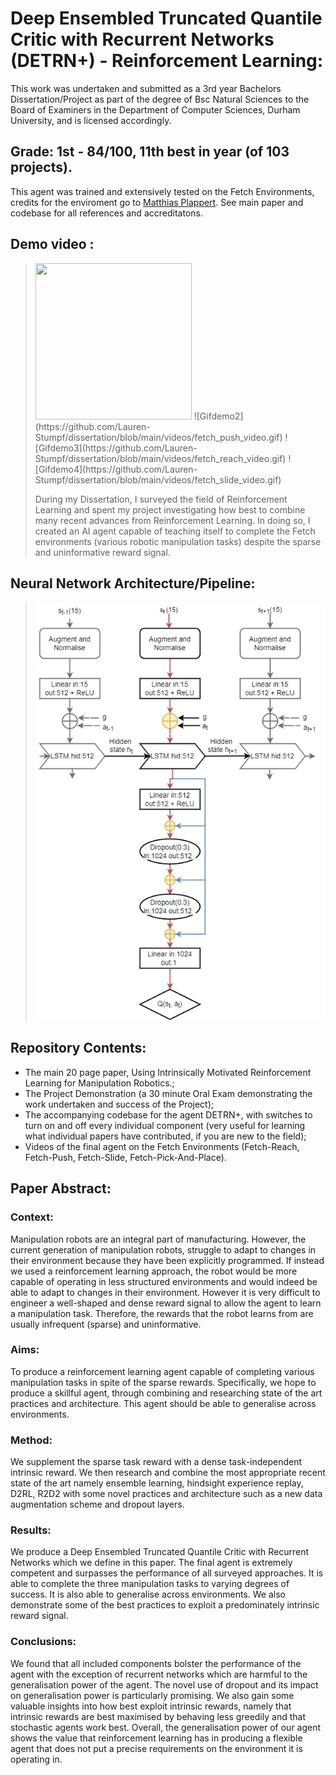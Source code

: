# Deep Ensembled Truncated Quantile Critic with Recurrent Networks (DETRN+) - Reinforcement Learning:

This work was undertaken and submitted as a 3rd year Bachelors Dissertation/Project as part of the degree of Bsc Natural Sciences to the Board of Examiners in the Department of Computer Sciences, Durham University, and is licensed accordingly. 
## Grade: 1st - 84/100, 11th best in year (of 103 projects).

This agent was trained and extensively tested on the Fetch Environments, credits for the enviroment go to [Matthias Plappert](https://github.com/matthiasplappert). See main paper and codebase for all references and accreditatons.

## Demo video :
  > <img src="https://github.com/Lauren-Stumpf/dissertation/blob/main/videos/fetch_pick_and_place_video.gif" width="250" height="250"/>
  > ![Gifdemo2](https://github.com/Lauren-Stumpf/dissertation/blob/main/videos/fetch_push_video.gif)
  > ![Gifdemo3](https://github.com/Lauren-Stumpf/dissertation/blob/main/videos/fetch_reach_video.gif)
  > ![Gifdemo4](https://github.com/Lauren-Stumpf/dissertation/blob/main/videos/fetch_slide_video.gif)
  > 
  > During my Dissertation, I surveyed the field of Reinforcement Learning and spent my project investigating how best to combine many recent advances from Reinforcement Learning. In doing so, I created an AI agent capable of teaching itself to complete the Fetch environments (various robotic manipulation tasks) despite the sparse and uninformative reward signal. 
  > 

## Neural Network Architecture/Pipeline:
> ![image](https://github.com/Lauren-Stumpf/dissertation/blob/main/photos/neural_net_arch.png)



## Repository Contents:
* The main 20 page paper, Using Intrinsically Motivated Reinforcement Learning for Manipulation Robotics.;
* The Project Demonstration (a 30 minute Oral Exam demonstrating the work undertaken and success of the Project);
* The accompanying codebase for the agent DETRN+, with switches to turn on and off every individual component (very useful for learning what individual papers have contributed, if you are new to the field);
* Videos of the final agent on the Fetch Environments (Fetch-Reach, Fetch-Push, Fetch-Slide, Fetch-Pick-And-Place).


## Paper Abstract:
### Context:
Manipulation robots are an integral part of manufacturing. However, the current generation of manipulation robots,
struggle to adapt to changes in their environment because they have been explicitly programmed. If instead we used a reinforcement
learning approach, the robot would be more capable of operating in less structured environments and would indeed be able to adapt to
changes in their environment. However it is very difficult to engineer a well-shaped and dense reward signal to allow the agent to learn
a manipulation task. Therefore, the rewards that the robot learns from are usually infrequent (sparse) and uninformative.
### Aims:
To produce a reinforcement learning agent capable of completing various manipulation tasks in spite of the sparse rewards.
Specifically, we hope to produce a skillful agent, through combining and researching state of the art practices and architecture. This
agent should be able to generalise across environments.
### Method:
We supplement the sparse task reward with a dense task-independent intrinsic reward. We then research and combine the
most appropriate recent state of the art namely ensemble learning, hindsight experience replay, D2RL, R2D2 with some novel
practices and architecture such as a new data augmentation scheme and dropout layers.
### Results:
 We produce a Deep Ensembled Truncated Quantile Critic with Recurrent Networks which we define in this paper. The final
agent is extremely competent and surpasses the performance of all surveyed approaches. It is able to complete the three manipulation
tasks to varying degrees of success. It is also able to generalise across environments. We also demonstrate some of the best practices
to exploit a predominately intrinsic reward signal.
### Conclusions:
We found that all included components bolster the performance of the agent with the exception of recurrent networks
which are harmful to the generalisation power of the agent. The novel use of dropout and its impact on generalisation power is
particularly promising. We also gain some valuable insights into how best exploit intrinsic rewards, namely that intrinsic rewards are
best maximised by behaving less greedily and that stochastic agents work best. Overall, the generalisation power of our agent shows
the value that reinforcement learning has in producing a flexible agent that does not put a precise requirements on the environment it is
operating in. 

